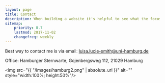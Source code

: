 ```yaml
---
layout: page
title: Contact
description: When building a website it's helpful to see what the focus of your site is. This page is an example of how to show a website's focus.
sitemap:
    priority: 0.7
    lastmod: 2017-11-02
    changefreq: weekly
---
```

Best way to contact me is via email: <a href = "mailto: uisa.lucie-smith@uni-hamburg.de">luisa.lucie-smith@uni-hamburg.de</a>

Office: Hamburger Sternwarte, Gojenbergsweg 112, 21029 Hamburg

<span class="image center"><img src="{{ "/images/hamburg2.png" | absolute_url }}" alt="" style="width:100%; height:50%"/></span>

